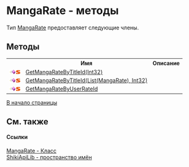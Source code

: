 # MangaRate - методы
 

Тип <a href="T_ShikiApiLib_MangaRate.md">MangaRate</a> предоставляет следующие члены.


## Методы
<table><tr><th></th><th>Имя</th><th>Описание</th></tr><tr><td><img src="media/pubmethod.gif" /><img src="media/static.gif" /></td><td><a href="M_ShikiApiLib_MangaRate_GetMangaRateByTitleId_1.md">GetMangaRateByTitleId(Int32)</a></td><td /></tr><tr><td><img src="media/pubmethod.gif" /><img src="media/static.gif" /></td><td><a href="M_ShikiApiLib_MangaRate_GetMangaRateByTitleId.md">GetMangaRateByTitleId(List(MangaRate), Int32)</a></td><td /></tr><tr><td><img src="media/pubmethod.gif" /><img src="media/static.gif" /></td><td><a href="M_ShikiApiLib_MangaRate_GetMangaRateByUserRateId.md">GetMangaRateByUserRateId</a></td><td /></tr></table>
<a href="#mangarate---методы">В начало страницы</a>

## См. также


#### Ссылки
<a href="T_ShikiApiLib_MangaRate.md">MangaRate - Класс</a><br /><a href="N_ShikiApiLib.md">ShikiApiLib - пространство имён</a><br />